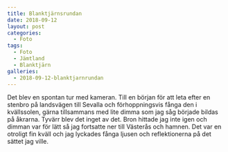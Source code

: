 ```yaml
---
title: Blanktjärnsrundan
date: 2018-09-12
layout: post
categories:
  - Foto
tags:
  - Foto
  - Jämtland
  - Blanktjärn
galleries:
  - 2018-09-12-blanktjarnrundan
---
```


Det blev en spontan tur med kameran. Till en början för att leta efter en stenbro på landsvägen till Sevalla och förhoppningsvis fånga den i kvällssolen, gärna tillsammans med lite dimma som jag såg började bildas på åkrarna. Tyvärr blev det inget av det. Bron hittade jag inte igen och dimman var för lätt så jag fortsatte ner till Västerås och hamnen. Det var en otroligt fin kväll och jag lyckades fånga ljusen och reflektionerna på det sättet jag ville.
